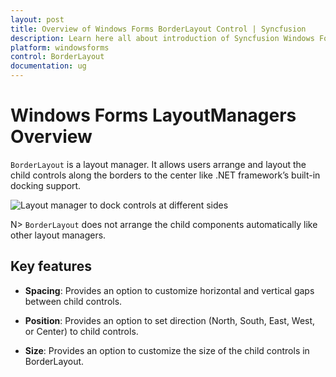 ```yaml
---
layout: post
title: Overview of Windows Forms BorderLayout Control | Syncfusion
description: Learn here all about introduction of Syncfusion Windows Forms LayoutManagers control, its elements and more details.
platform: windowsforms
control: BorderLayout
documentation: ug
---
```


# Windows Forms LayoutManagers Overview

`BorderLayout` is a layout manager. It allows users arrange and layout the child controls along the borders to the center like .NET framework’s built-in docking support.

![Layout manager to dock controls at different sides](overview_images/overview_img1.jpeg)

N> `BorderLayout` does not arrange the child components automatically like other layout managers.

## Key features

* **Spacing**: Provides an option to customize horizontal and vertical gaps between child controls.

* **Position**: Provides an option to set direction (North, South, East, West, or Center) to child controls.

* **Size**: Provides an option to customize the size of the child controls in BorderLayout.
